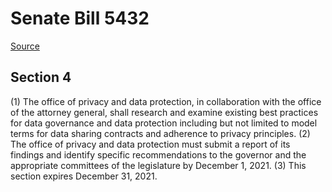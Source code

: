 # Senate Bill 5432

[Source](http://lawfilesext.leg.wa.gov/biennium/2021-22/Xml/Bills/Senate%20Bills/5432.xml)
## Section 4
(1) The office of privacy and data protection, in collaboration with the office of the attorney general, shall research and examine existing best practices for data governance and data protection including but not limited to model terms for data sharing contracts and adherence to privacy principles.
(2) The office of privacy and data protection must submit a report of its findings and identify specific recommendations to the governor and the appropriate committees of the legislature by December 1, 2021.
(3) This section expires December 31, 2021.
